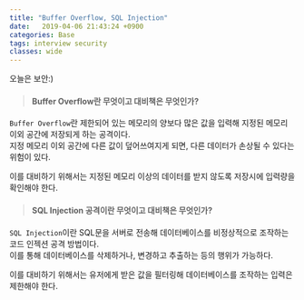 ```yaml
---
title: "Buffer Overflow, SQL Injection"
date:   2019-04-06 21:43:24 +0900
categories: Base
tags: interview security
classes: wide
---
```


오늘은 보안:)  
  
> #### Buffer Overflow란 무엇이고 대비책은 무엇인가? 

`Buffer Overflow`란 제한되어 있는 메모리의 양보다 많은 값을 입력해 지정된 메모리 이외 공간에 저장되게 하는 공격이다.  
지정 메모리 이외 공간에 다른 값이 덮어쓰여지게 되면, 다른 데이터가 손상될 수 있다는 위험이 있다.  
  
이를 대비하기 위해서는 지정된 메모리 이상의 데이터를 받지 않도록 저장시에 입력량을 확인해야 한다.  

> #### SQL Injection 공격이란 무엇이고 대비책은 무엇인가?  

`SQL Injection`이란 SQL문을 서버로 전송해 데이터베이스를 비정상적으로 조작하는 코드 인젝션 공격 방법이다.  
이를 통해 데이터베이스를 삭제하거나, 변경하고 추출하는 등의 행위가 가능하다.  

이를 대비하기 위해서는 유저에게 받은 값을 필터링해 데이터베이스를 조작하는 입력은 제한해야 한다.  
